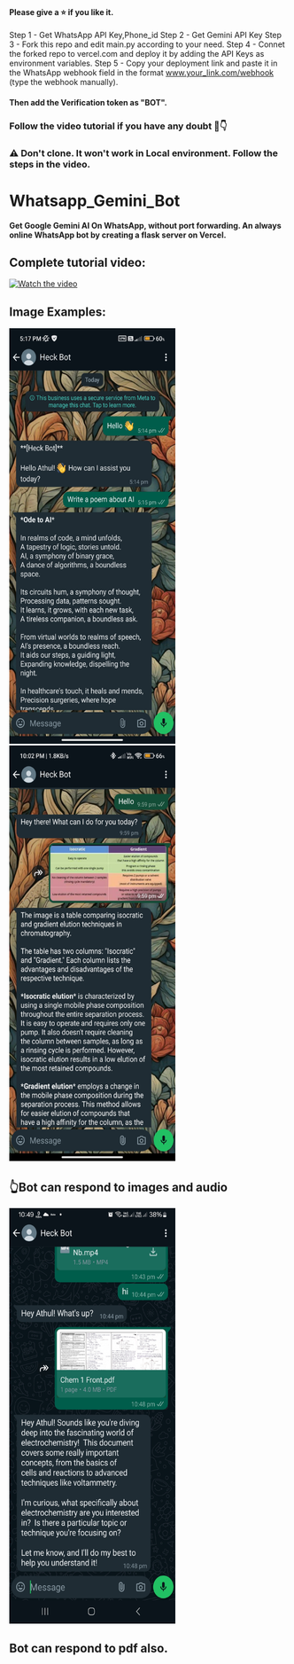 
#### Please give a ⭐ if you like it.

Step 1 - Get WhatsApp API Key,Phone_id
Step 2 - Get Gemini API Key
Step 3 - Fork this repo and edit main.py according to your need.
Step 4 - Connet the forked repo to vercel.com and deploy it by adding the API Keys as environment variables.
Step 5 - Copy your deployment link and paste it in the WhatsApp webhook field in the format www.your_link.com/webhook (type the webhook manually).
#### Then add the Verification token as "BOT".

### Follow the video tutorial if you have any doubt 🤩👇




### ⚠️ Don't clone. It won't work in Local environment. Follow the steps in the video.

# Whatsapp_Gemini_Bot
**Get Google Gemini AI On WhatsApp, without port forwarding. An always online WhatsApp bot by creating a flask server on Vercel.**

## Complete tutorial video:

[![Watch the video](https://img.youtube.com/vi/zT0YTfizzxM/0.jpg)](https://youtu.be/zT0YTfizzxM)


## Image Examples:

<img src="images/Screenshot_2024-05-07-17-17-07-249_com.whatsapp.jpg" alt="working1" width="300" height=750>

<img src ="images/Screenshot_2024-05-25-22-02-01-088_com.whatsapp.jpg" alt="working2"  width="300" height=750>

## 👆Bot can respond to images and audio

<img src="images/Screenshot_20240528_224908_WhatsApp.jpg" alt="working3"  width="300" height=750>

## Bot can respond to pdf also.
